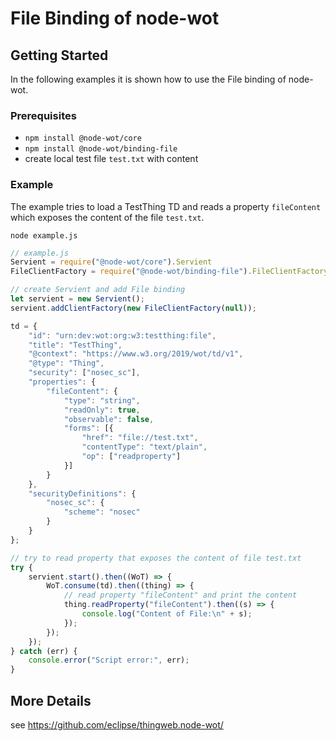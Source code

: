 # File Binding of node-wot

## Getting Started

In the following examples it is shown how to use the File binding of node-wot.

### Prerequisites
* `npm install @node-wot/core`
* `npm install @node-wot/binding-file`
* create local test file `test.txt` with content

### Example

The example tries to load a TestThing TD and reads a property `fileContent` which exposes the content of the file `test.txt`.

`node example.js`

```js
// example.js
Servient = require("@node-wot/core").Servient
FileClientFactory = require("@node-wot/binding-file").FileClientFactory

// create Servient and add File binding
let servient = new Servient();
servient.addClientFactory(new FileClientFactory(null));

td = {
	"id": "urn:dev:wot:org:w3:testthing:file",
	"title": "TestThing",
	"@context": "https://www.w3.org/2019/wot/td/v1",
	"@type": "Thing",
	"security": ["nosec_sc"],
	"properties": {
		"fileContent": {
			"type": "string",
			"readOnly": true,
			"observable": false,
			"forms": [{
				"href": "file://test.txt",
				"contentType": "text/plain",
				"op": ["readproperty"]
			}]
		}
	},
	"securityDefinitions": {
		"nosec_sc": {
			"scheme": "nosec"
		}
	}
};

// try to read property that exposes the content of file test.txt
try {
    servient.start().then((WoT) => {
        WoT.consume(td).then((thing) => {
            // read property "fileContent" and print the content
            thing.readProperty("fileContent").then((s) => {
                console.log("Content of File:\n" + s);
            });
        });
    });
} catch (err) {
    console.error("Script error:", err);
}
```

## More Details

see https://github.com/eclipse/thingweb.node-wot/
